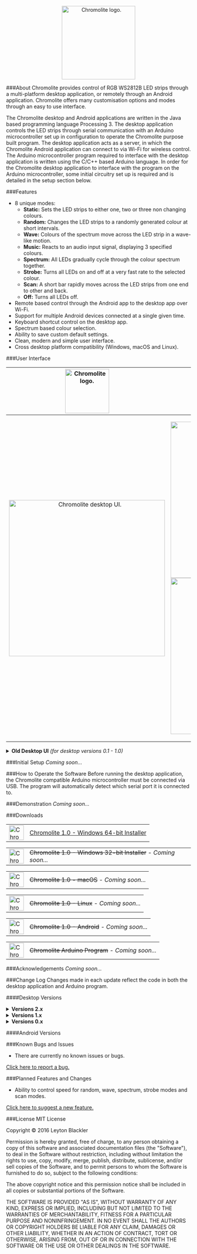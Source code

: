 <p align="center"><img src="https://github.com/leytonblackler/Chromolite/blob/master/README%20Images/chromolite_regular_logo.png" height="200"alt="Chromolite logo."></p>
###About
Chromolite provides control of RGB WS2812B LED strips through a multi-platform desktop application, or remotely through an Android application. Chromolite offers many customisation options and modes through an easy to use interface.

The Chromolite desktop and Android applications are written in the Java based programming language Processing 3. The desktop application controls the LED strips through serial communication with an Arduino microcontroller set up in configuration to operate the Chromolite purpose built program. The desktop application acts as a server, in which the Chromolite Android application can connect to via Wi-Fi for wireless control. The Arduino microcontroller program required to interface with the desktop application is written using the C/C++ based Arduino language. In order for the Chromolite desktop application to interface with the program on the Arduino microcontroller, some initial circuitry set up is required and is detailed in the setup section below.

###Features
* 8 unique modes:
  * <b>Static:</b> Sets the LED strips to either one, two or three non changing colours.
  * <b>Random:</b> Changes the LED strips to a randomly generated colour at short intervals.
  * <b>Wave:</b> Colours of the spectrum move across the LED strip in a wave-like motion.
  * <b>Music:</b> Reacts to an audio input signal, displaying 3 specified colours.
  * <b>Spectrum:</b> All LEDs gradually cycle through the colour spectrum together.
  * <b>Strobe:</b> Turns all LEDs on and off at a very fast rate to the selected colour.
  * <b>Scan:</b> A short bar rapidly moves across the LED strips from one end to other and back.
  * <b>Off:</b> Turns all LEDs off.
* Remote based control through the Android app to the desktop app over Wi-Fi.
* Support for multiple Android devices connected at a single given time.
* Keyboard shortcut control on the desktop app.
* Spectrum based colour selection.
* Ability to save custom default settings.
* Clean, modern and simple user interface.
* Cross desktop platform compatibility (Windows, macOS and Linux).

###User Interface
<center>

|<img src="https://github.com/leytonblackler/Chromolite/blob/master/README%20Images/chromolite_regular_logo.png" height="120" alt="Chromolite logo.">|<img src="https://github.com/leytonblackler/Chromolite/blob/master/README%20Images/chromolite_android_logo.png" height="120" alt="Chromolite Android logo.">|
|:-------------:|:-------------:|
|<p align="center"><img src="https://github.com/leytonblackler/Chromolite/blob/master/README%20Images/chromolite_desktop_ui.png" height="425" alt="Chromolite desktop UI."></p>|<p align="center"><img src="https://github.com/leytonblackler/Chromolite/blob/master/README%20Images/chromolite_android_connect_ui.png" height="425" alt="Chromolite Android UI.">   <img src="https://github.com/leytonblackler/Chromolite/blob/master/README%20Images/chromolite_android_main_ui.png" height="425" alt="Chromolite Android UI."></p>|

</center>

<details> 
  <summary><b>Old Desktop UI</b> <i>(for desktop versions 0.1 - 1.0)</i></summary>
  <p align="center"><img src="https://github.com/leytonblackler/Chromolite/blob/master/README%20Images/old_desktop_ui.png" height="500" alt="Old Chromolite desktop UI."></p>
</details>

###Initial Setup
<i>Coming soon...</i>

###How to Operate the Software
Before running the desktop application, the Chromolite compatible Arduino microcontroller must be connected via USB. The program will automatically detect which serial port it is connected to.

###Demonstration
<i>Coming soon...</i>

###Downloads
<table>
  <tbody>
    <tr>
      <td><img src="https://github.com/leytonblackler/Chromolite/blob/master/README%20Images/chromolite_desktop_icon.png" height="40" alt="Chromolite desktop icon."></td>
      <td><a href="https://drive.google.com/uc?export=download&confirm=c__-&id=0B8TU7kUyeVimMVc3UkNJRDVicm8">Chromolite 1.0 - Windows 64-bit Installer</a></td>
    </tr>
   </tbody>
 </table>
 
 <table>
  <tbody>
    <tr>
      <td><img src="https://github.com/leytonblackler/Chromolite/blob/master/README%20Images/chromolite_desktop_icon.png" height="40" alt="Chromolite desktop icon."></td>
      <td><strike>Chromolite 1.0 - Windows 32-bit Installer</strike><i> - Coming soon...</i></td>
    </tr>
   </tbody>
 </table>
 
  <table>
  <tbody>
    <tr>
      <td><img src="https://github.com/leytonblackler/Chromolite/blob/master/README%20Images/chromolite_desktop_icon.png" height="40" alt="Chromolite desktop icon."></td>
      <td><strike>Chromolite 1.0 - macOS</strike><i> - Coming soon...</i></td>
    </tr>
   </tbody>
 </table>
 
  <table>
  <tbody>
    <tr>
      <td><img src="https://github.com/leytonblackler/Chromolite/blob/master/README%20Images/chromolite_desktop_icon.png" height="40" alt="Chromolite desktop icon."></td>
      <td><strike>Chromolite 1.0 - Linux</strike><i> - Coming soon...</i></td>
    </tr>
   </tbody>
 </table>
 
  <table>
  <tbody>
    <tr>
      <td><img src="https://github.com/leytonblackler/Chromolite/blob/master/README%20Images/chromolite_android_icon.png" height="40" alt="Chromolite Android icon."></td>
      <td><strike>Chromolite 1.0 - Android</strike><i> - Coming soon...</i></td>
    </tr>
   </tbody>
 </table>
 
  <table>
  <tbody>
    <tr>
      <td><img src="https://github.com/leytonblackler/Chromolite/blob/master/README%20Images/arduino_icon.png" height="40" alt="Chromolite Arduino icon."></td>
      <td><strike>Chromolite Arduino Program</strike><i> - Coming soon...</i></td>
    </tr>
   </tbody>
 </table>

###Acknowledgements
<i>Coming soon...</i>

###Change Log
Changes made in each update reflect the code in both the desktop application and Arduino program.

####Desktop Versions
<details> 
  <summary><b>Versions 2.x</b> <i></i></summary>

<details> 
  <summary><b><i>Version 2.0</i></b> <i>(Latest)</i></summary>
  * //
</details>

</details>

<details> 
  <summary><b>Versions 1.x</b> <i></i></summary>
  
<details> 
  <summary><b><i>Version 1.4</i></b></summary>
  * Removed delay when switching from wave, spectrum and random modes.
</details>
  
<details> 
  <summary><b><i>Version 1.3</i></b></summary>
  * Allow dragging across spectrum once the spectrum has been clicked and the cursor moves above or below the spectrum.
  * Fixed flickering delay when dragging over the spectrum (caused by sending data to the LED controller at a rate faster than the Arduino serial port can handle).
</details>
  
<details> 
  <summary><b><i>Version 1.2</i></b></summary>
  * Fixed issue where changing a music mode colour would also change the current colour for static and strobe modes.
</details>

<details> 
  <summary><b><i>Version 1.1</i></b></summary>
  * Fixed issue where sometimes the mode would change randomly when in music mode.
</details>

<details> 
  <summary><b><i>Version 1.0</i></b></summary>
  * Fixed many bugs and errors: First stable release.
  * Implemented keyboard shortcut/control functionality.
  * Minor usability and UI tweaks.
</details>

</details>

<details> 
  <summary><b>Versions 0.x</b> <i></i></summary>

<details> 
  <summary><b><i>&nbsp;&nbsp;&nbsp;&nbsp;Version 0.9</i></b></summary>
  * Added music mode colour customisation.
</details>

<details> 
  <summary><b><i>&nbsp;&nbsp;&nbsp;&nbsp;Version 0.8</i></b></summary>
  * Added music mode.
</details>

<details> 
  <summary><b><i>&nbsp;&nbsp;&nbsp;&nbsp;Version 0.7</i></b></summary>
  * Additionally implemented dragging over spectrum for selection instead of exclusively upon press.
  * Added circle indicator over spectrum to display which colour is selected.
</details>

<details> 
  <summary><b><i>&nbsp;&nbsp;&nbsp;&nbsp;Version 0.6</i></b></summary>
  * Added spectrum mode.
  * Added strobe mode.
</details>

<details> 
  <summary><b><i>&nbsp;&nbsp;&nbsp;&nbsp;Version 0.5</i></b></summary>
  * Converted previously white user interface into a dark theme.
  * Refined layout of buttons and added mouse over colour change/ button selection colour change.
</details>

<details> 
  <summary><b><i>&nbsp;&nbsp;&nbsp;&nbsp;Version 0.4</i></b></summary>
  * Added toggle for the controller LED.
  * Added exit button.
</details>

<details> 
  <summary><b><i>&nbsp;&nbsp;&nbsp;&nbsp;Version 0.3</i></b></summary>
  * Added wave mode.
</details>

<details> 
  <summary><b><i>&nbsp;&nbsp;&nbsp;&nbsp;Version 0.2</i></b></summary>
  * Created button layout to change between modes.
  * Added random mode.
</details>

<details> 
  <summary><b><i>&nbsp;&nbsp;&nbsp;&nbsp;Version 0.1</i></b></summary>
  * Base desktop application structure complete.
  * Base Arduino program structure complete.
  * Static colour selection mode.
</details>

</details>

####Android Versions

###Known Bugs and Issues
* There are currently no known issues or bugs.

<a href="mailto:leytonblackler@gmail.com?subject=Chromolite%20Bug%20Report">Click here to report a bug.</a>

###Planned Features and Changes
* Ability to control speed for random, wave, spectrum, strobe modes and scan modes.

<a href="mailto:leytonblackler@gmail.com?subject=Chromolite%20Feature%20Suggestion">Click here to suggest a new feature.</a>

###License
MIT License

Copyright &copy; 2016 Leyton Blackler

Permission is hereby granted, free of charge, to any person obtaining a copy
of this software and associated documentation files (the "Software"), to deal
in the Software without restriction, including without limitation the rights
to use, copy, modify, merge, publish, distribute, sublicense, and/or sell
copies of the Software, and to permit persons to whom the Software is
furnished to do so, subject to the following conditions:

The above copyright notice and this permission notice shall be included in all
copies or substantial portions of the Software.

THE SOFTWARE IS PROVIDED "AS IS", WITHOUT WARRANTY OF ANY KIND, EXPRESS OR
IMPLIED, INCLUDING BUT NOT LIMITED TO THE WARRANTIES OF MERCHANTABILITY,
FITNESS FOR A PARTICULAR PURPOSE AND NONINFRINGEMENT. IN NO EVENT SHALL THE
AUTHORS OR COPYRIGHT HOLDERS BE LIABLE FOR ANY CLAIM, DAMAGES OR OTHER
LIABILITY, WHETHER IN AN ACTION OF CONTRACT, TORT OR OTHERWISE, ARISING FROM,
OUT OF OR IN CONNECTION WITH THE SOFTWARE OR THE USE OR OTHER DEALINGS IN THE
SOFTWARE.
